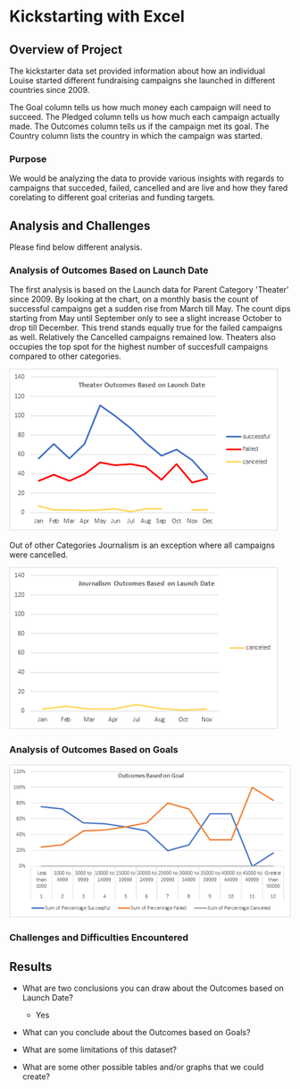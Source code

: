 # Kickstarting with Excel

## Overview of Project
The kickstarter data set provided information about how an individual Louise started different fundraising campaigns she launched in different countries since 2009. 

The Goal column tells us how much money each campaign will need to succeed.
The Pledged column tells us how much each campaign actually made.
The Outcomes column tells us if the campaign met its goal.
The Country column lists the country in which the campaign was started.

### Purpose
We would be analyzing the data to provide various insights with regards to campaigns that succeded, failed, cancelled and are live and how they fared corelating to different goal criterias and funding targets.

## Analysis and Challenges
Please find below different analysis. 

### Analysis of Outcomes Based on Launch Date
The first analysis is based on the Launch data for Parent Category 'Theater' since 2009.
By looking at the chart, on a monthly basis the count of successful campaigns get a sudden rise from March till May. 
The count dips starting from May until September only to see a slight increase October to drop till December. 
This trend stands equally true for the failed campaigns as well. 
Relatively the Cancelled campaigns remained low. 
Theaters also occupies the top spot for the highest number of succesfull campaigns compared to other categories.

![Outcomes Based on Launch Date - Theater](https://github.com/c3crocks/kickstarter/blob/main/Resources/Theater_Outcomes_vs_Launch.png)

Out of other Categories Journalism is an exception where all campaigns were cancelled. 

![Outcomes Based on Launch Date - Journalism](https://github.com/c3crocks/kickstarter/blob/main/Additional_Images/Journalism_Outcome_LaunchData.png)

### Analysis of Outcomes Based on Goals

![](https://github.com/c3crocks/kickstarter/blob/main/Resources/Outcomes_vs_Goals.png?raw=true)
### Challenges and Difficulties Encountered

## Results

- What are two conclusions you can draw about the Outcomes based on Launch Date?
	- Yes

- What can you conclude about the Outcomes based on Goals?

- What are some limitations of this dataset?

- What are some other possible tables and/or graphs that we could create?